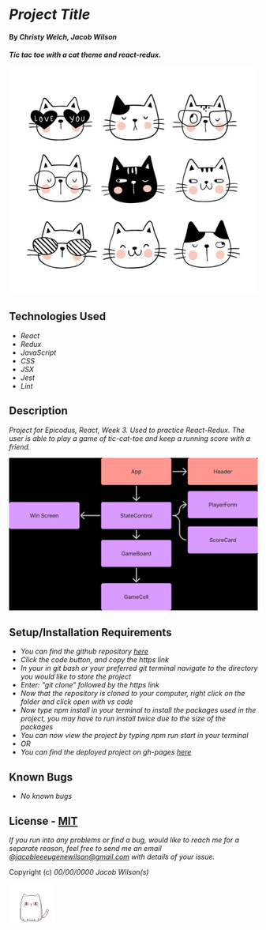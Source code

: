 # _Project Title_

#### By _**Christy Welch, Jacob Wilson**_

#### _Tic tac toe with a cat theme and react-redux._

![cats](./src/img/cats.jpg)

## Technologies Used

* _React_
* _Redux_
* _JavaScript_
* _CSS_
* _JSX_
* _Jest_
* _Lint_

## Description

_Project for Epicodus, React, Week 3. Used to practice React-Redux. The user is able to play a game of tic-cat-toe and keep a running score with a friend._

![components](./src/img/tic-tac-toe-components.png)

## Setup/Installation Requirements

* _You can find the github repository [here](https://github.com/JLEWilson/tic-cat-toe)_
* _Click the code button, and copy the https link_
* _In your in git bash or your preferred git terminal navigate to the directory you would like to store the project_
* _Enter: "git clone" followed by the https link_
* _Now that the repository is cloned to your computer, right click on the folder and click open with vs code_
* _Now type npm install in your terminal to install the packages used in the project, you may have to run install twice due to the size of the packages_
* _You can now view the project by typing npm run start in your terminal_
* _OR_
* _You can find the deployed project on gh-pages [here](https://jlewilson.github.io/tic-cat-toe/)_

## Known Bugs

* _No known bugs_

## License - [MIT](https://opensource.org/licenses/MIT)

_If you run into any problems or find a bug, would like to reach me for a separate reason, feel free to send me an email @jacobleeeugenewilson@gmail.com with details of your issue._

Copyright (c) _00/00/0000_ _Jacob Wilson(s)_

![angry cat](./src/img/cat-scratch.gif)